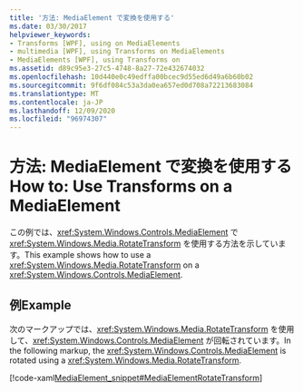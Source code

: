 ```yaml
---
title: '方法: MediaElement で変換を使用する'
ms.date: 03/30/2017
helpviewer_keywords:
- Transforms [WPF], using on MediaElements
- multimedia [WPF], using Transforms on MediaElements
- MediaElements [WPF], using Transforms on
ms.assetid: d89c95e3-27c5-4748-8a27-72e432674032
ms.openlocfilehash: 10d440e0c49edffa00bcec9d55ed6d49a6b60b02
ms.sourcegitcommit: 9f6df084c53a3da0ea657ed0d708a72213683084
ms.translationtype: MT
ms.contentlocale: ja-JP
ms.lasthandoff: 12/09/2020
ms.locfileid: "96974307"
---
```

# <a name="how-to-use-transforms-on-a-mediaelement"></a><span data-ttu-id="67acd-102">方法: MediaElement で変換を使用する</span><span class="sxs-lookup"><span data-stu-id="67acd-102">How to: Use Transforms on a MediaElement</span></span>
<span data-ttu-id="67acd-103">この例では、<xref:System.Windows.Controls.MediaElement> で <xref:System.Windows.Media.RotateTransform> を使用する方法を示しています。</span><span class="sxs-lookup"><span data-stu-id="67acd-103">This example shows how to use a <xref:System.Windows.Media.RotateTransform> on a <xref:System.Windows.Controls.MediaElement>.</span></span>  
  
## <a name="example"></a><span data-ttu-id="67acd-104">例</span><span class="sxs-lookup"><span data-stu-id="67acd-104">Example</span></span>  
 <span data-ttu-id="67acd-105">次のマークアップでは、<xref:System.Windows.Media.RotateTransform> を使用して、<xref:System.Windows.Controls.MediaElement> が回転されています。</span><span class="sxs-lookup"><span data-stu-id="67acd-105">In the following markup, the <xref:System.Windows.Controls.MediaElement> is rotated using a <xref:System.Windows.Media.RotateTransform>.</span></span>  
  
 [!code-xaml[MediaElement_snippet#MediaElementRotateTransform](~/samples/snippets/csharp/VS_Snippets_Wpf/MediaElement_snippet/CSharp/TransformExample.xaml#mediaelementrotatetransform)]
